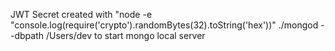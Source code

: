 JWT Secret created with "node -e "console.log(require('crypto').randomBytes(32).toString('hex'))"
./mongod --dbpath /Users/dev to start mongo local server
